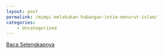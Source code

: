 ```yaml
---
layout: post
permalink: /mimpi-melakukan-hubungan-intim-menurut-islam/
categories:
    - Uncategorized
---
```


[Baca Selengkapnya](/05)